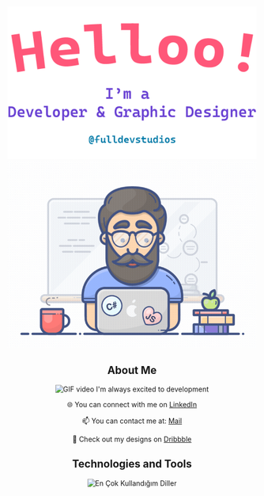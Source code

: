 <div align="center">
  <img alt="Merhaba, Ben Ebubekir. Açık kaynak geliştiriyorum!" src="./assets/gh-readme-header.png" />
  <img alt="GIF videosu" src="./assets/tenor.gif" />

## About Me

<p>

<img alt="GIF video" src="https://camo.githubusercontent.com/63371d36886ee658f5a97401f393e1ab1684b2fd3de674b8f5efc7d410b2a3d0/68747470733a2f2f6d656469612e67697068792e636f6d2f6d656469612f57556c706c634d704f43456d5447427442572f67697068792e676966" height="15px"/> I'm always excited to development
</p>
<p>

🌐 You can connect with me on [LinkedIn](https://www.linkedin.com/in/ebubekir-nazli-13esn/)
</p>
<p>

📫 You can contact me at: [Mail](fulldevstudios@gmail.com)
</p>
<p>

🎨 Check out my designs on [Dribbble](https://dribbble.com/devebu)
</p>

## Technologies and Tools

<p>
  <img src="https://github-readme-stats.vercel.app/api/top-langs/?username=ebu13&layout=compact&langs_count=14" alt="En Çok Kullandığım Diller" />
</p>
</div>